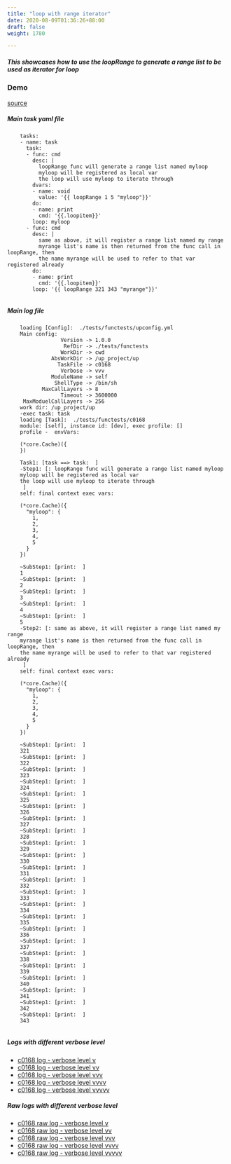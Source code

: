 ```yaml
---
title: "loop with range iterator"
date: 2020-08-09T01:36:26+88:00
draft: false
weight: 1780

---
```


##### This showcases how to use the loopRange to generate a range list to be used as iterator for loop


### Demo








[source](https://github.com/upcmd/up/blob/master/tests/functests/c0168.yml)

##### Main task yaml file
```
    tasks:
    - name: task
      task:
      - func: cmd
        desc: |
          loopRange func will generate a range list named myloop
          myloop will be registered as local var
          the loop will use myloop to iterate through
        dvars:
        - name: void
          value: '{{ loopRange 1 5 "myloop"}}'
        do:
        - name: print
          cmd: '{{.loopitem}}'
        loop: myloop
      - func: cmd
        desc: |
          same as above, it will register a range list named my range
          myrange list's name is then returned from the func call in loopRange, then
          the name myrange will be used to refer to that var registered already
        do:
        - name: print
          cmd: '{{.loopitem}}'
        loop: '{{ loopRange 321 343 "myrange"}}'
    
```
##### Main log file
```
    loading [Config]:  ./tests/functests/upconfig.yml
    Main config:
                 Version -> 1.0.0
                  RefDir -> ./tests/functests
                 WorkDir -> cwd
              AbsWorkDir -> /up_project/up
                TaskFile -> c0168
                 Verbose -> vvv
              ModuleName -> self
               ShellType -> /bin/sh
           MaxCallLayers -> 8
                 Timeout -> 3600000
     MaxModuelCallLayers -> 256
    work dir: /up_project/up
    -exec task: task
    loading [Task]:  ./tests/functests/c0168
    module: [self], instance id: [dev], exec profile: []
    profile -  envVars:
    
    (*core.Cache)({
    })
    
    Task1: [task ==> task:  ]
    -Step1: [: loopRange func will generate a range list named myloop
    myloop will be registered as local var
    the loop will use myloop to iterate through
     ]
    self: final context exec vars:
    
    (*core.Cache)({
      "myloop": {
        1,
        2,
        3,
        4,
        5
      }
    })
    
    ~SubStep1: [print:  ]
    1
    ~SubStep1: [print:  ]
    2
    ~SubStep1: [print:  ]
    3
    ~SubStep1: [print:  ]
    4
    ~SubStep1: [print:  ]
    5
    -Step2: [: same as above, it will register a range list named my range
    myrange list's name is then returned from the func call in loopRange, then
    the name myrange will be used to refer to that var registered already
     ]
    self: final context exec vars:
    
    (*core.Cache)({
      "myloop": {
        1,
        2,
        3,
        4,
        5
      }
    })
    
    ~SubStep1: [print:  ]
    321
    ~SubStep1: [print:  ]
    322
    ~SubStep1: [print:  ]
    323
    ~SubStep1: [print:  ]
    324
    ~SubStep1: [print:  ]
    325
    ~SubStep1: [print:  ]
    326
    ~SubStep1: [print:  ]
    327
    ~SubStep1: [print:  ]
    328
    ~SubStep1: [print:  ]
    329
    ~SubStep1: [print:  ]
    330
    ~SubStep1: [print:  ]
    331
    ~SubStep1: [print:  ]
    332
    ~SubStep1: [print:  ]
    333
    ~SubStep1: [print:  ]
    334
    ~SubStep1: [print:  ]
    335
    ~SubStep1: [print:  ]
    336
    ~SubStep1: [print:  ]
    337
    ~SubStep1: [print:  ]
    338
    ~SubStep1: [print:  ]
    339
    ~SubStep1: [print:  ]
    340
    ~SubStep1: [print:  ]
    341
    ~SubStep1: [print:  ]
    342
    ~SubStep1: [print:  ]
    343
    
```


##### Logs with different verbose level
* [c0168 log - verbose level v](../../logs/c0168_v)
* [c0168 log - verbose level vv](../../logs/c0168_vv)
* [c0168 log - verbose level vvv](../../logs/c0168_vvvv)
* [c0168 log - verbose level vvvv](../../logs/c0168_vvvv)
* [c0168 log - verbose level vvvvv](../../logs/c0168_vvvvv)

##### Raw logs with different verbose level
* [c0168 raw log - verbose level v](../../reflogs/c0168_v.log)
* [c0168 raw log - verbose level vv](../../reflogs/c0168_vv.log)
* [c0168 raw log - verbose level vvv](../../reflogs/c0168_vvv.log)
* [c0168 raw log - verbose level vvvv](../../reflogs/c0168_vvvv.log)
* [c0168 raw log - verbose level vvvvv](../../reflogs/c0168_vvvvv.log)







